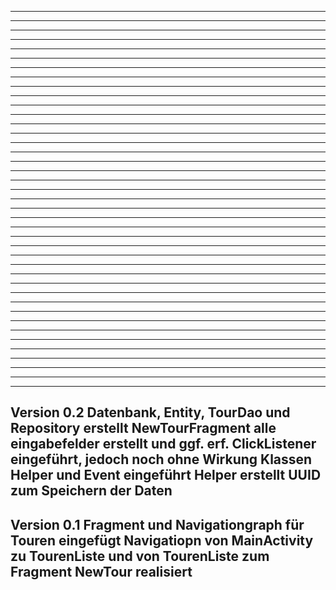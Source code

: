 --------------------------------------------------------------------------------------
--------------------------------------------------------------------------------------
--------------------------------------------------------------------------------------
--------------------------------------------------------------------------------------
--------------------------------------------------------------------------------------
--------------------------------------------------------------------------------------
--------------------------------------------------------------------------------------
--------------------------------------------------------------------------------------
--------------------------------------------------------------------------------------
--------------------------------------------------------------------------------------
--------------------------------------------------------------------------------------
--------------------------------------------------------------------------------------
--------------------------------------------------------------------------------------
--------------------------------------------------------------------------------------
--------------------------------------------------------------------------------------
--------------------------------------------------------------------------------------
--------------------------------------------------------------------------------------
--------------------------------------------------------------------------------------
--------------------------------------------------------------------------------------
--------------------------------------------------------------------------------------
--------------------------------------------------------------------------------------
--------------------------------------------------------------------------------------
--------------------------------------------------------------------------------------
--------------------------------------------------------------------------------------
--------------------------------------------------------------------------------------
--------------------------------------------------------------------------------------
--------------------------------------------------------------------------------------
--------------------------------------------------------------------------------------
--------------------------------------------------------------------------------------
--------------------------------------------------------------------------------------
--------------------------------------------------------------------------------------
--------------------------------------------------------------------------------------
--------------------------------------------------------------------------------------
--------------------------------------------------------------------------------------
--------------------------------------------------------------------------------------
--------------------------------------------------------------------------------------
--------------------------------------------------------------------------------------
--------------------------------------------------------------------------------------
--------------------------------------------------------------------------------------
--------------------------------------------------------------------------------------
--------------------------------------------------------------------------------------
Version 0.2
    Datenbank, Entity, TourDao und Repository erstellt
    NewTourFragment alle eingabefelder erstellt und ggf. erf. ClickListener
    eingeführt, jedoch noch ohne Wirkung
    Klassen Helper und Event eingeführt
    Helper erstellt UUID zum Speichern der Daten
--------------------------------------------------------------------------------------
Version 0.1
    Fragment und Navigationgraph für Touren eingefügt
    Navigatiopn von MainActivity zu TourenListe und von TourenListe zum Fragment
    NewTour realisiert
--------------------------------------------------------------------------------------